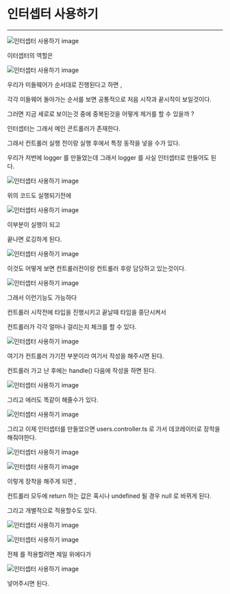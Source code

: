 # 인터셉터 사용하기


---

![인터셉터 사용하기 image](https://slid-capture.s3.ap-northeast-2.amazonaws.com/public/capture_images/fa4fac57f33a4fec9cc5e53249d837f3/fd4d823e-7c2b-4578-bdca-b8f097bc404b.png)


이터셉터의 역할은

![인터셉터 사용하기 image](https://slid-capture.s3.ap-northeast-2.amazonaws.com/public/capture_images/fa4fac57f33a4fec9cc5e53249d837f3/9b3bf0cc-eda8-480c-9ae0-630983e6a1e4.png)


우리가 미들웨어가 순서대로 진행된다고 하면 ,


각각 미들웨어 돌아가는 순서를 보면 공통적으로 처음 시작과 끝시작이 보일것이다.


그러면 지금 세로로 보이는것 중에 중복된것을 어떻게 제거를 할 수 있을까 ?


인터셉터는 그래서 메인 콘트롤러가 존재한다.


그래서 컨트롤러 실행 전이랑 실행 후에서 특정 동작을 넣을 수가 있다.


우리가 저번에 logger 를 만들었는데 그래서 logger 를 사실 인터셉터로 만들어도 된다.

![인터셉터 사용하기 image](https://slid-capture.s3.ap-northeast-2.amazonaws.com/public/capture_images/fa4fac57f33a4fec9cc5e53249d837f3/2b798d4c-6769-4060-8605-a1fd7bec2486.png)


위의 코드도 실행되기전에


![인터셉터 사용하기 image](https://slid-capture.s3.ap-northeast-2.amazonaws.com/public/image_upload/fa4fac57f33a4fec9cc5e53249d837f3/7f7e6492-c5de-4f8c-a980-63b825f3bd99.png)


이부분이 실행이 되고


끝나면 로깅하게 된다.

![인터셉터 사용하기 image](https://slid-capture.s3.ap-northeast-2.amazonaws.com/public/image_upload/fa4fac57f33a4fec9cc5e53249d837f3/4e4cdfb0-bb88-48f9-a2a4-3c2f38f14bc9.png)





이것도 어떻게 보면 컨트롤러전이랑 컨트롤러 후랑 담당하고 있는것이다.

![인터셉터 사용하기 image](https://slid-capture.s3.ap-northeast-2.amazonaws.com/public/capture_images/fa4fac57f33a4fec9cc5e53249d837f3/039aad31-aabb-4113-aa8a-2011905361bc.png)


그래서 이런기능도 가능하다


컨트롤러 시작전에 타입을 진행시키고 끝날때 타임을 중단시켜서


컨트롤러가 각각 얼마나 걸리는지 체크를 할 수 있다.

![인터셉터 사용하기 image](https://slid-capture.s3.ap-northeast-2.amazonaws.com/public/capture_images/fa4fac57f33a4fec9cc5e53249d837f3/a0989ee8-0937-4b08-9728-fcb2d670d02b.png)


여기가 컨트롤러 가기전 부분이라 여기서 작성을 해주시면 된다.


컨트롤러 가고 난 후에는 handle() 다음에 작성을 하면 된다.

![인터셉터 사용하기 image](https://slid-capture.s3.ap-northeast-2.amazonaws.com/public/capture_images/fa4fac57f33a4fec9cc5e53249d837f3/7a819bc9-742f-4392-b4af-17a088f1ea48.png)





그리고 에러도 똑같이 해줄수가 있다.

![인터셉터 사용하기 image](https://slid-capture.s3.ap-northeast-2.amazonaws.com/public/capture_images/fa4fac57f33a4fec9cc5e53249d837f3/730049f0-6bec-428d-8389-0545632dae9b.png)





그리고 이제 인터셉터를 만들었으면 users.controller.ts 로 가서 데코레이터로 장착을 해줘야한다.

![인터셉터 사용하기 image](https://slid-capture.s3.ap-northeast-2.amazonaws.com/public/capture_images/fa4fac57f33a4fec9cc5e53249d837f3/0fa63b1a-fe46-43d4-b1c5-59484c4273cb.png)

![인터셉터 사용하기 image](https://slid-capture.s3.ap-northeast-2.amazonaws.com/public/capture_images/fa4fac57f33a4fec9cc5e53249d837f3/2c40bb60-56b7-4890-b3db-1bf620a8af84.png)


이렇게 장착을 해주게 되면 ,


컨트롤러 모두에 return 하는 값은 혹시나 undefined 될 경우 null 로 바뀌게 된다.


그리고 개별적으로 적용할수도 있다.

![인터셉터 사용하기 image](https://slid-capture.s3.ap-northeast-2.amazonaws.com/public/capture_images/fa4fac57f33a4fec9cc5e53249d837f3/5e06d5b8-d75f-402e-8e79-128fcd14afcd.png)

![인터셉터 사용하기 image](https://slid-capture.s3.ap-northeast-2.amazonaws.com/public/capture_images/fa4fac57f33a4fec9cc5e53249d837f3/3a341bb1-f064-4394-ad4c-fdaae5e9c6bd.png)


전체 를 적용할려면 제일 위에다가

![인터셉터 사용하기 image](https://slid-capture.s3.ap-northeast-2.amazonaws.com/public/capture_images/fa4fac57f33a4fec9cc5e53249d837f3/dc3d9efe-8d46-402e-a08e-46f649281aa3.png)


넣어주시면 된다.

